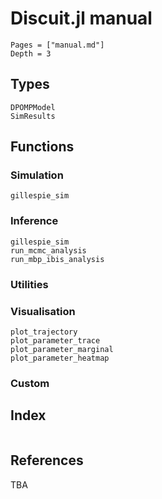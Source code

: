 # Discuit.jl manual

```@contents
Pages = ["manual.md"]
Depth = 3
```

## Types

```@docs
DPOMPModel
SimResults
```

## Functions

### Simulation
```@docs
gillespie_sim
```

### Inference

```@docs
gillespie_sim
run_mcmc_analysis
run_mbp_ibis_analysis
```

### Utilities

### Visualisation

```@docs
plot_trajectory
plot_parameter_trace
plot_parameter_marginal
plot_parameter_heatmap
```

### Custom

## Index

```@index
```

## References

TBA
